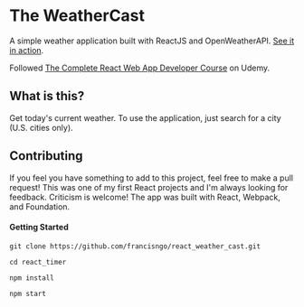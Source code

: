# The WeatherCast

A simple weather application built with ReactJS and OpenWeatherAPI. [See it in action](http://reactweathercast.herokuapp.com/).

Followed [The Complete React Web App Developer Course](https://www.udemy.com/the-complete-react-web-app-developer-course/) on Udemy.

## What is this?

Get today's current weather. To use the application, just search for a city (U.S. cities only).


## Contributing

If you feel you have something to add to this project, feel free to make a pull request! This was one of my first React projects and I'm always looking for feedback. Criticism is welcome! The app was built with React, Webpack, and Foundation. 

#### Getting Started

```
git clone https://github.com/francisngo/react_weather_cast.git

cd react_timer

npm install

npm start
```
